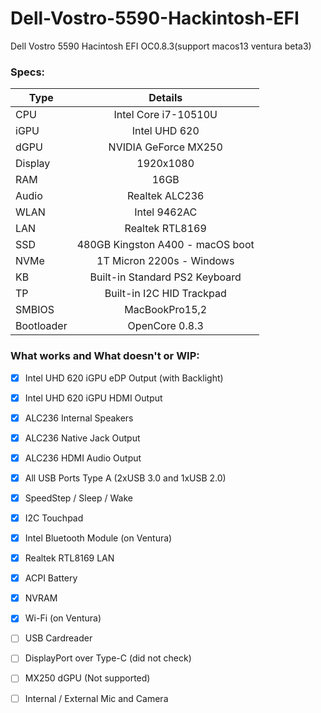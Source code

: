 # Dell-Vostro-5590-Hackintosh-EFI
Dell Vostro 5590 Hacintosh EFI OC0.8.3(support macos13 ventura beta3)

### Specs:
Type | Details
| -------------- |:----------------------------:|
CPU | Intel Core i7-10510U
iGPU | Intel UHD 620
dGPU | NVIDIA GeForce MX250
Display | 1920x1080
RAM | 16GB
Audio | Realtek ALC236
WLAN | Intel 9462AC
LAN | Realtek RTL8169
SSD | 480GB Kingston A400 - macOS boot
NVMe | 1T Micron 2200s - Windows
KB | Built-in Standard PS2 Keyboard
TP | Built-in I2C HID Trackpad
SMBIOS | MacBookPro15,2
Bootloader | OpenCore 0.8.3

### What works and What doesn't or WIP:
- [x] Intel UHD 620 iGPU eDP Output (with Backlight)
- [x] Intel UHD 620 iGPU HDMI Output
- [x] ALC236 Internal Speakers
- [x] ALC236 Native Jack Output
- [x] ALC236 HDMI Audio Output
- [x] All USB Ports Type A (2xUSB 3.0 and 1xUSB 2.0)
- [x] SpeedStep / Sleep / Wake
- [x] I2C Touchpad
- [x] Intel Bluetooth Module (on Ventura)
- [x] Realtek RTL8169 LAN
- [x] ACPI Battery
- [x] NVRAM
- [x] Wi-Fi (on Ventura)

- [ ] USB Cardreader
- [ ] DisplayPort over Type-C (did not check)
- [ ] MX250 dGPU (Not supported)
- [ ] Internal / External Mic and Camera
